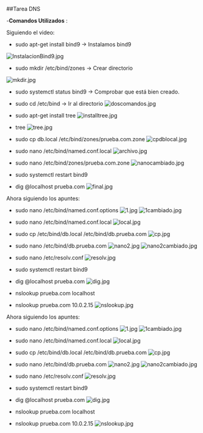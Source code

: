 ##Tarea DNS

-**Comandos Utilizados** :

Siguiendo el video:

- sudo apt-get install bind9 -> Instalamos bind9 

![InstalacionBind9.jpg](InstalacionBind9.jpg)

- sudo mkdir /etc/bind/zones -> Crear directorio

![mkdir.jpg](mkdir.jpg)

- sudo systemctl status bind9 -> Comprobar que está bien creado.
- sudo cd /etc/bind -> Ir al directorio
![doscomandos.jpg](doscomandos.jpg)

- sudo apt-get install tree 
![installtree.jpg](installtree.jpg)

-  tree
![tree.jpg](tree.jpg)

- sudo cp db.local /etc/bind/zones/prueba.com.zone
![cpdblocal.jpg](cpdblocal.jpg)

- sudo nano /etc/bind/named.conf.local 
![archivo.jpg](archivo.jpg)

- sudo nano /etc/bind/zones/prueba.com.zone
![nanocambiado.jpg](nanocambiado.jpg)

- sudo systemctl restart bind9
- dig @localhost prueba.com
![final.jpg](final.jpg)




Ahora siguiendo los apuntes:

- sudo nano /etc/bind/named.conf.options
![1.jpg](DNS\DNSserver\Imagen\1.jpg)
![1cambiado.jpg](1cambiado.jpg)


- sudo nano /etc/bind/named.conf.local
![local.jpg](local.jpg)

- sudo cp /etc/bind/db.local /etc/bind/db.prueba.com
![cp.jpg](cp.jpg)

- sudo nano /etc/bind/db.prueba.com
![nano2.jpg](DNS\DNSserver\Imagen\nano2.jpg)
![nano2cambiado.jpg](nano2cambiado.jpg)

- sudo nano /etc/resolv.conf
![resolv.jpg](resolv.jpg)

- sudo systemctl restart bind9
- dig @localhost prueba.com
![dig.jpg](dig.jpg)

- nslookup prueba.com localhost
- nslookup prueba.com 10.0.2.15
![nslookup.jpg](nslookup.jpg)




Ahora siguiendo los apuntes:

- sudo nano /etc/bind/named.conf.options
![1.jpg](DNS\DNSserver\Imagen\1.jpg)
![1cambiado.jpg](DNS\DNSserver\Imagen\1cambiado.jpg)


- sudo nano /etc/bind/named.conf.local
![local.jpg](DNS\DNSserver\Imagen\local.jpg)

- sudo cp /etc/bind/db.local /etc/bind/db.prueba.com
![cp.jpg](DNS\DNSserver\Imagen\cp.jpg)

- sudo nano /etc/bind/db.prueba.com
![nano2.jpg](DNS\DNSserver\Imagen\nano2.jpg)
![nano2cambiado.jpg](DNS\DNSserver\Imagen\nano2cambiado.jpg)

- sudo nano /etc/resolv.conf
![resolv.jpg](DNS\DNSserver\Imagen\resolv.jpg)

- sudo systemctl restart bind9
- dig @localhost prueba.com
![dig.jpg](DNS\DNSserver\Imagen\dig.jpg)

- nslookup prueba.com localhost
- nslookup prueba.com 10.0.2.15
![nslookup.jpg](DNS\DNSserver\Imagen\nslookup.jpg)